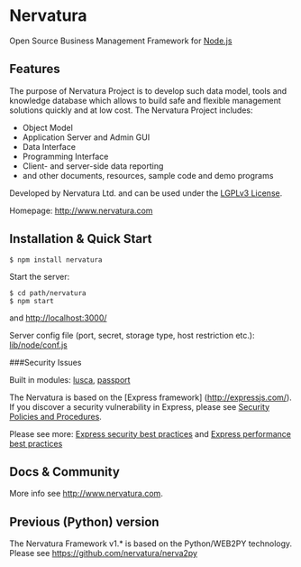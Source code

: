 Nervatura
=========

Open Source Business Management Framework for [Node.js](http://nodejs.org)

## Features

The purpose of Nervatura Project is to develop such data model, tools and knowledge database which allows to build safe and flexible management solutions quickly and at low cost.
The Nervatura Project includes:
  * Object Model
  * Application Server and Admin GUI
  * Data Interface
  * Programming Interface
  * Client- and server-side data reporting
  * and other documents, resources, sample code and demo programs

Developed by Nervatura Ltd. and can be used under the [LGPLv3 License](LICENSE).

Homepage: http://www.nervatura.com

## Installation & Quick Start

    $ npm install nervatura

Start the server:

    $ cd path/nervatura
    $ npm start

and [http://localhost:3000/](http://localhost:3000/)

Server config file (port, secret, storage type, host restriction etc.): [lib/node/conf.js](lib/node/conf.js)

###Security Issues

Built in modules: [lusca](https://github.com/krakenjs/lusca), [passport](https://github.com/jaredhanson/passport)

The Nervatura is based on the [Express framework] (http://expressjs.com/). If you discover a security vulnerability in Express, please see 
[Security Policies and Procedures](https://github.com/strongloop/express/blob/master/Security.md).

Please see more:
[Express security best practices](http://expressjs.com/en/advanced/best-practice-security.html)
and
[Express performance best practices](http://expressjs.com/en/advanced/best-practice-performance.html)

## Docs & Community

More info see http://www.nervatura.com.

## Previous (Python) version

The Nervatura Framework v1.* is based on the Python/WEB2PY technology.
Please see https://github.com/nervatura/nerva2py